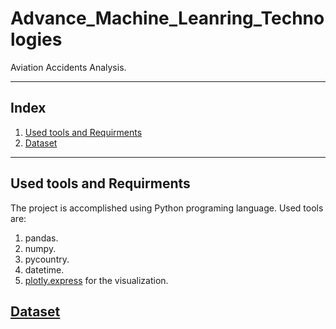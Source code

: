 # Advance_Machine_Leanring_Technologies
Aviation Accidents Analysis.

----

## Index
1. [Used tools and Requirments](#used-tools-and-requirments)
2. [Dataset](#dataset)

---

## Used tools and Requirments
The project is accomplished using Python programing language.
Used tools are:
1. pandas.
2. numpy. 
3. pycountry.
4. datetime. 
5. [plotly.express](https://plotly.com/python/plotly-express/) for the visualization.

## [Dataset](https://www.kaggle.com/datasets/ramjasmaurya/aviation-accidents-history1919-april-2022)
